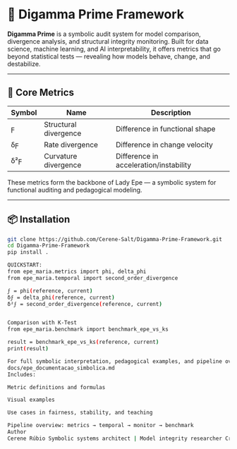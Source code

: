 # 🌌 Digamma Prime Framework

**Digamma Prime** is a symbolic audit system for model comparison, divergence analysis, and structural integrity monitoring. Built for data science, machine learning, and AI interpretability, it offers metrics that go beyond statistical tests — revealing how models behave, change, and destabilize.

---

## 🔣 Core Metrics

| Symbol | Name                  | Description                          |
|--------|-----------------------|--------------------------------------|
| ϝ      | Structural divergence | Difference in functional shape       |
| δϝ     | Rate divergence       | Difference in change velocity        |
| δ²ϝ    | Curvature divergence  | Difference in acceleration/instability |

These metrics form the backbone of Lady Epe — a symbolic system for functional auditing and pedagogical modeling.

---

## 📦 Installation

```bash
git clone https://github.com/Cerene-Salt/Digamma-Prime-Framework.git
cd Digamma-Prime-Framework
pip install .

QUICKSTART:
from epe_maria.metrics import phi, delta_phi
from epe_maria.temporal import second_order_divergence

ϝ = phi(reference, current)
δϝ = delta_phi(reference, current)
δ²ϝ = second_order_divergence(reference, current)


Comparison with K-Test
from epe_maria.benchmark import benchmark_epe_vs_ks

result = benchmark_epe_vs_ks(reference, current)
print(result)

For full symbolic interpretation, pedagogical examples, and pipeline overview available in:
docs/epe_documentacao_simbolica.md
Includes:

Metric definitions and formulas

Visual examples

Use cases in fairness, stability, and teaching

Pipeline overview: metrics → temporal → monitor → benchmark
Author
Cerene Rúbio Symbolic systems architect | Model integrity researcher Creator of Lady Epe and the Digamma Prime Framework
